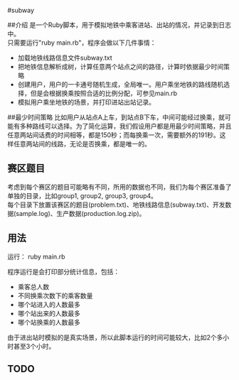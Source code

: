 #subway

##介绍
是一个Ruby脚本，用于模拟地铁中乘客进站、出站的情况，并记录到日志中。  
只需要运行"ruby main.rb"，程序会做以下几件事情：

* 加载地铁线路信息文件subway.txt
* 把地铁信息解析成树，计算任意两个站点之间的路径，计算时依据最少时间策略
* 创建用户，用户的一卡通号随机生成，全局唯一。用户乘坐地铁的路线随机选择，但是会根据换乘按照合适的比例分配，可参见main.rb
* 模拟用户乘坐地铁的场景，并打印进站出站记录。

##最少时间策略
比如用户从站点A上车，到站点B下车，中间可能经过换乘，就可能有多种路线可以选择。为了简化运算，我们假设用户都是用最少时间策略，并且任意两站间话费的时间相等，都是150秒；而每换乘一次，需要额外的191秒。这样任意两站间的线路，无论是否换乘，都是唯一的。

## 赛区题目
考虑到每个赛区的题目可能略有不同，所用的数据也不同，我们为每个赛区准备了单独的目录，比如group1, group2, group3, group4。  
每个目录下放置该赛区的题目(problem.txt)、地铁线路信息(subway.txt)、开发数据(sample.log)、生产数据(production.log.zip)。

## 用法
运行： ruby main.rb

程序运行是会打印部分统计信息，包括：
* 乘客总人数
* 不同换乘次数下的乘客数量
* 哪个站进入的人数最多
* 哪个站出来的人数最多
* 哪个站换乘的人数最多

由于进出站时模拟的是真实场景，所以此脚本运行的时间可能较大，比如2个多小时甚至3个小时。

## TODO
